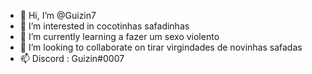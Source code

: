 - 👋 Hi, I’m @Guizin7
- 👀 I’m interested in  cocotinhas  safadinhas
- 🌱 I’m currently learning  a fazer um sexo violento
- 💞️ I’m looking to collaborate on  tirar virgindades de  novinhas safadas
- 📫 Discord : Guizin#0007

<!---
Guizin7/Guizin7 is a ✨ special ✨ repository because its `README.md` (this file) appears on your GitHub profile
You can click the Preview link to take a look at your changes.


